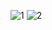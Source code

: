 ![1](https://github.com/user-attachments/assets/3f18e3e6-31ee-4f65-8c11-71482fea4810)
![2](https://github.com/user-attachments/assets/427c33ee-5786-4b0a-adcf-3f99218a4667)
